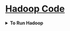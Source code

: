 <h1 style='text-decoration:underline'>Hadoop Code</h1>


<div style='width:1000px;margin:auto'>

<details><summary><b>To Run Hadoop</b></summary><p>
~~~
ssh localhost
ssh 0.0.0.0
source /usr/local/hadoop-working/hadoop-evn

start-dfs.sh
start-yarn.sh
jps
~~~
</p></details>

<details><summary><b>See files in current directory</b></summary><p>
~~~
hadoop fs -ls / 
~~~
</p></details>

<details><summary><b>Add a file to HDFS</b></summary><p>
~~~
# Add file.txt to /
hadoop fs -put file.txt /
~~~
</p></details>

<details><summary><b>head & tail</b></summary><p>
~~~
hadoop fs -tail /file.txt
~~~
</p></details>

</div>































